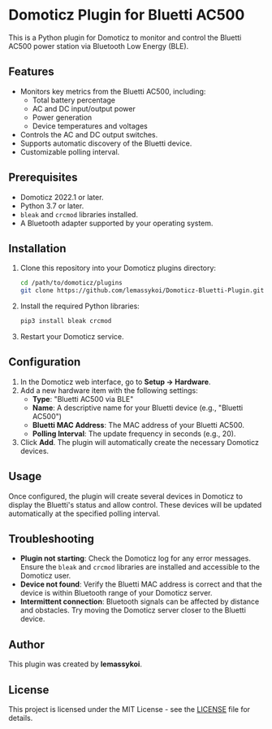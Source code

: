# Domoticz Plugin for Bluetti AC500

This is a Python plugin for Domoticz to monitor and control the Bluetti AC500 power station via Bluetooth Low Energy (BLE).

## Features

*   Monitors key metrics from the Bluetti AC500, including:
    *   Total battery percentage
    *   AC and DC input/output power
    *   Power generation
    *   Device temperatures and voltages
*   Controls the AC and DC output switches.
*   Supports automatic discovery of the Bluetti device.
*   Customizable polling interval.

## Prerequisites

*   Domoticz 2022.1 or later.
*   Python 3.7 or later.
*   `bleak` and `crcmod` libraries installed.
*   A Bluetooth adapter supported by your operating system.

## Installation

1.  Clone this repository into your Domoticz plugins directory:
    ```bash
    cd /path/to/domoticz/plugins
    git clone https://github.com/lemassykoi/Domoticz-Bluetti-Plugin.git
    ```
2.  Install the required Python libraries:
    ```bash
    pip3 install bleak crcmod
    ```

3.  Restart your Domoticz service.

## Configuration

1.  In the Domoticz web interface, go to **Setup -> Hardware**.
2.  Add a new hardware item with the following settings:
    *   **Type**: "Bluetti AC500 via BLE"
    *   **Name**: A descriptive name for your Bluetti device (e.g., "Bluetti AC500")
    *   **Bluetti MAC Address**: The MAC address of your Bluetti AC500.
    *   **Polling Interval**: The update frequency in seconds (e.g., 20).
3.  Click **Add**. The plugin will automatically create the necessary Domoticz devices.

## Usage

Once configured, the plugin will create several devices in Domoticz to display the Bluetti's status and allow control. These devices will be updated automatically at the specified polling interval.

## Troubleshooting

*   **Plugin not starting**: Check the Domoticz log for any error messages. Ensure the `bleak` and `crcmod` libraries are installed and accessible to the Domoticz user.
*   **Device not found**: Verify the Bluetti MAC address is correct and that the device is within Bluetooth range of your Domoticz server.
*   **Intermittent connection**: Bluetooth signals can be affected by distance and obstacles. Try moving the Domoticz server closer to the Bluetti device.

## Author

This plugin was created by **lemassykoi**.

## License

This project is licensed under the MIT License - see the [LICENSE](LICENSE) file for details.
